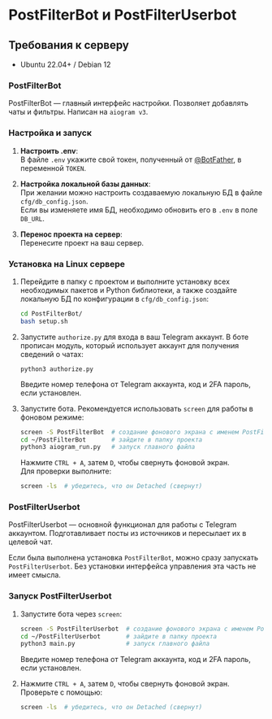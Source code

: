 # PostFilterBot и PostFilterUserbot

## Требования к серверу

- Ubuntu 22.04+ / Debian 12

### PostFilterBot

PostFilterBot — главный интерфейс настройки. Позволяет добавлять чаты и фильтры. Написан на `aiogram v3`.

### Настройка и запуск

1. **Настроить .env**:  
   В файле `.env` укажите свой токен, полученный от [@BotFather](https://t.me/BotFather), в переменной `TOKEN`.

2. **Настройка локальной базы данных**:  
   При желании можно настроить создаваемую локальную БД в файле `cfg/db_config.json`.  
   Если вы изменяете имя БД, необходимо обновить его в `.env` в поле `DB_URL`.

3. **Перенос проекта на сервер**:  
   Перенесите проект на ваш сервер.

### Установка на Linux сервере

1. Перейдите в папку с проектом и выполните установку всех необходимых пакетов и Python библиотеки, а также создайте локальную БД по конфигурации в `cfg/db_config.json`:
    ```bash
    cd PostFilterBot/
    bash setup.sh
    ```

2. Запустите `authorize.py` для входа в ваш Telegram аккаунт. В боте прописан модуль, который использует аккаунт для получения сведений о чатах:
    ```
    python3 authorize.py
    ```
   Введите номер телефона от Telegram аккаунта, код и 2FA пароль, если установлен.

3. Запустите бота. Рекомендуется использовать `screen` для работы в фоновом режиме:
    ```bash
    screen -S PostFilterBot  # создание фонового экрана с именем PostFilterBot
    cd ~/PostFilterBot       # зайдите в папку проекта
    python3 aiogram_run.py   # запуск главного файла
    ```
   Нажмите `CTRL + A`, затем `D`, чтобы свернуть фоновой экран.  
   Для проверки выполните:
    ```bash
    screen -ls  # убедитесь, что он Detached (свернут)
    ```

### PostFilterUserbot

PostFilterUserbot — основной функционал для работы с Telegram аккаунтом. Подготавливает посты из источников и пересылает их в целевой чат.

Если была выполнена установка `PostFilterBot`, можно сразу запускать `PostFilterUserbot`. Без установки интерфейса управления эта часть не имеет смысла.

### Запуск PostFilterUserbot

1. Запустите бота через `screen`:
    ```bash
    screen -S PostFilterUserbot  # создание фонового экрана с именем PostFilterUserbot
    cd ~/PostFilterUserbot       # зайдите в папку проекта
    python3 main.py              # запуск главного файла
    ```
   Введите номер телефона от Telegram аккаунта, код и 2FA пароль, если установлен.

2. Нажмите `CTRL + A`, затем `D`, чтобы свернуть фоновой экран.  
   Проверьте с помощью:
    ```bash
    screen -ls  # убедитесь, что он Detached (свернут)
    ```
